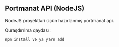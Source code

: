 ## Portmanat API (NodeJS)
NodeJS proyektləri üçün hazırlanmış portmanat api.

Quraşdırılma qaydası:
```
npm install və ya yarn add
```


